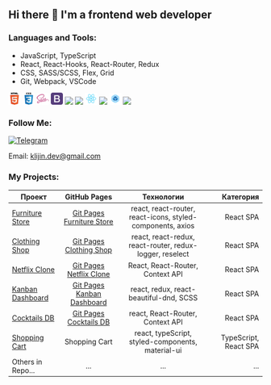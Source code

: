 ## Hi there 👋 I'm a frontend web developer

### Languages and Tools:

 - JavaScript, TypeScript
 - React, React-Hooks, React-Router, Redux
 - CSS, SASS/SCSS,  Flex, Grid
 - Git, Webpack, VSCode

<img  width="24px" src="https://raw.githubusercontent.com/github/explore/80688e429a7d4ef2fca1e82350fe8e3517d3494d/topics/html/html.png" />   <img  width="24px" src="https://raw.githubusercontent.com/github/explore/80688e429a7d4ef2fca1e82350fe8e3517d3494d/topics/css/css.png" />    <img  width="24px" src="https://raw.githubusercontent.com/github/explore/80688e429a7d4ef2fca1e82350fe8e3517d3494d/topics/sass/sass.png" />    <img  width="24px" src="https://raw.githubusercontent.com/github/explore/80688e429a7d4ef2fca1e82350fe8e3517d3494d/topics/bootstrap/bootstrap.png" />     <img  width="24px" src="https://cdn.iconscout.com/icon/free/png-256/javascript-2752148-2284965.png" />   <img width="24px" src="https://upload.wikimedia.org/wikipedia/commons/4/4c/Typescript_logo_2020.svg" />  <img  width="24px" src="https://raw.githubusercontent.com/github/explore/80688e429a7d4ef2fca1e82350fe8e3517d3494d/topics/react/react.png" />    <img  width="24px" src="https://cdn.worldvectorlogo.com/logos/redux.svg" /> <img  width="24px" src="https://raw.githubusercontent.com/github/explore/80688e429a7d4ef2fca1e82350fe8e3517d3494d/topics/webpack/webpack.png" /> 
<img  width="24px" src="https://cdn.worldvectorlogo.com/logos/git-icon.svg" />

### Follow Me:
[![Telegram](https://img.shields.io/badge/-Telegram-61DAFB?logo=telegram)](https://t.me/D_For_You)

Email: klijin.dev@gmail.com
 





 
### My Projects:

<div class="w3-responsive">
<!---
<table style="font-size: 80%" width="100%" class="w3-table-all notranslate" id="myTable">
<thead>
<tr class="w3-white">
<th width="20%">Проект</th>
<th width="60%">Технологии</th>
<th width="20%"  >Категория</th>
</tr>
</thead>
<tbody>

<tr>
<td><a href="https://klijin.github.io/clothing_shop/">Clothing Shop</a></td>
<td>react, react-redux, react-router, redux-logger, reselect</td>
<td align="center">React SPA</td>
</tr>

<tr>
<td><a href="https://klijin.github.io/netflix-clone/"> Netflix Clone</a></td>
<td>  React, React-Router, Context API </td>
<td align="center">React SPA</td>
</tr>


<tr>
<td><a href="https://klijin.github.io/Kanban-Board"> Kanban Dashboard </a></td>
<td>  react, redux, react-beautiful-dnd, SCSS </td>
<td align="center">React SPA</td>
</tr>

<tr>
<td><a href="https://klijin.github.io/CocktailsDB_React_SPA/"> Cocktails DB </a></td>
<td>  react, React-Router, Context API </td>
<td align="center">React SPA</td>
</tr>

<tr>
 <td><a href="https://klijin.github.io/ShoppingCart/">Shopping Cart</a></td>
<td> react, typeScript, styled-components, material-ui </td>
<td align="center"> React-TS SPA</td>
</tr>

</tbody>
</table>
-->


| Проект           | GitHub Pages  | Технологии                                               |  Категория     |
| -------------------|:-----------------:|:---------------------------------------------------: |-------------------------------------------:|
| <a href="https://github.com/KLIJIN/furniture_store">Furniture Store</a>|  <a href="http://klijin.github.io/furniture_store/"> Git Pages Furniture Store</a>|  react, react-router, react-icons, styled-components, axios  | React SPA    |
| <a href="https://github.com/KLIJIN/clothing_shop">Clothing Shop</a>|  <a href="https://klijin.github.io/clothing_shop/"> Git Pages Clothing Shop</a>| react, react-redux, react-router, redux-logger, reselect  | React SPA    |
| <a href="https://github.com/KLIJIN/netflix-clone">Netflix Clone</a>|  <a href="https://klijin.github.io/netflix-clone/"> Git Pages Netflix Clone</a>| React, React-Router, Context API                         |React SPA      |
| <a href="https://github.com/KLIJIN/Kanban-Board"> Kanban Dashboard </a> | <a href="https://klijin.github.io/Kanban-Board/"> Git Pages Kanban Dashboard </a>  | react, redux, react-beautiful-dnd, SCSS|  React SPA|
| <a href="https://github.com/KLIJIN/CocktailsDB_React_SPA/"> Cocktails DB </a> | <a href="https://klijin.github.io/CocktailsDB_React_SPA/"> Git Pages Cocktails DB </a>| react, React-Router, Context API|  React SPA|
| <a href="https://github.com/KLIJIN/ShoppingCart"> Shopping Cart </a> | Shopping Cart  | react, typeScript, styled-components, material-ui|  TypeScript, React SPA |
|Others in Repo... | ...          | ...                                                      | ...          |

 
</div>
</br>

